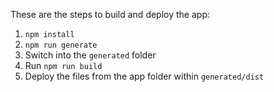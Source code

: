 These are the steps to build and deploy the app:

1. `npm install`
2. `npm run generate`
3. Switch into the `generated` folder
4. Run `npm run build`
5. Deploy the files from the app folder within `generated/dist`
